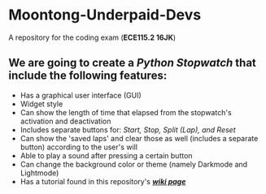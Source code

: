 # Moontong-Underpaid-Devs
A repository for the coding exam (**ECE115.2 16JK**)

## We are going to create a **_Python Stopwatch_** that include the following features:
  - Has a graphical user interface (GUI)
  - Widget style
  - Can show the length of time that elapsed from the stopwatch's activation and deactivation
  - Includes separate buttons for: _Start, Stop, Split (Lap), and Reset_
  - Can show the 'saved laps' and clear those as well (includes a separate button) according to the user's will
  - Able to play a sound after pressing a certain button
  - Can change the background color or theme (namely Darkmode and Lightmode)
  - Has a tutorial found in this repository's [**_wiki page_**](https://github.com/JoshuaPadayao/Moontong-Underpaid-Devs/wiki)
